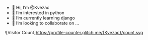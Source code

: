 - 👋 Hi, I’m @Kvezac
- 👀 I’m interested in python
- 🌱 I’m currently learning django
- 💞️ I’m looking to collaborate on ...

<!---
Kvezac/Kvezac is a ✨ special ✨ repository because its `README.md` (this file) appears on your GitHub profile.
You can click the Preview link to take a look at your changes.
--->
![Visitor Count]https://profile-counter.glitch.me/{Kvezac}/count.svg
